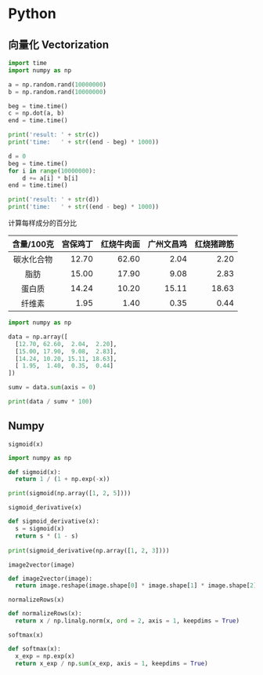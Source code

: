 # Python

## 向量化 Vectorization
```python
import time
import numpy as np

a = np.random.rand(10000000)
b = np.random.rand(10000000)

beg = time.time()
c = np.dot(a, b)
end = time.time()

print('result: ' + str(c))
print('time:   ' + str((end - beg) * 1000))

d = 0
beg = time.time()
for i in range(10000000):
    d += a[i] * b[i]
end = time.time()

print('result: ' + str(d))
print('time:   ' + str((end - beg) * 1000))

```

计算每样成分的百分比

| 含量/100克 | 宫保鸡丁 | 红烧牛肉面 | 广州文昌鸡 | 红烧猪蹄筋 |
|:---------:|--------:|---------:|---------:|----------:|
| 碳水化合物  | 12.70   |     62.60|      2.04|       2.20|
| 脂肪       | 15.00   |     17.90|      9.08|       2.83|
| 蛋白质     |  14.24  |     10.20|     15.11|      18.63|
| 纤维素     |   1.95  |      1.40|      0.35|       0.44|

```python
import numpy as np

data = np.array([
  [12.70, 62.60,  2.04,  2.20],
  [15.00, 17.90,  9.08,  2.83],
  [14.24, 10.20, 15.11, 18.63],
  [ 1.95,  1.40,  0.35,  0.44]
])

sumv = data.sum(axis = 0)

print(data / sumv * 100)
```

## Numpy
`sigmoid(x)`
```python
import numpy as np

def sigmoid(x):
  return 1 / (1 + np.exp(-x))

print(sigmoid(np.array([1, 2, 5])))
```
`sigmoid_derivative(x)`
```python
def sigmoid_derivative(x):
  s = sigmoid(x)
  return s * (1 - s)
  
print(sigmoid_derivative(np.array([1, 2, 3])))
```
`image2vector(image)`
```python
def image2vector(image):
  return image.reshape(image.shape[0] * image.shape[1] * image.shape[2], 1)
```
`normalizeRows(x)`
```python
def normalizeRows(x):
  return x / np.linalg.norm(x, ord = 2, axis = 1, keepdims = True)
```
`softmax(x)`
```python
def softmax(x):
  x_exp = np.exp(x)
  return x_exp / np.sum(x_exp, axis = 1, keepdims = True)
```
